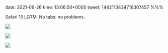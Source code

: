 date: 2021-09-26
time: 13:06:50+0000
tweet: 1442113434716307457
%%%

Safari 15 LGTM. No tabs: no problems.

![](FANqfsVVQA45liX.jpg)

![](FANqfvOWEAcuigO.jpg)

![](FANqfxuWYAYxUvf.jpg)
